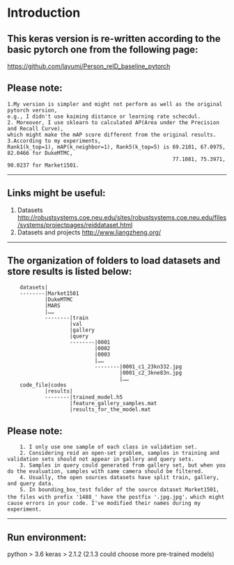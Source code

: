 Introduction
=============

This keras version is re-written according to the basic pytorch one from the following page:
--------------------------------------------------------------------------------------------
https://github.com/layumi/Person_reID_baseline_pytorch

Please note: 
------------
    1.My version is simpler and might not perform as well as the original pytorch version, 
    e.g., I didn't use kaiming distance or learning rate schecdul. 
    2. Moreover, I use sklearn to calculated AP(Area under the Precision and Recall Curve), 
    which might make the mAP score different from the original results.
    3.According to my experiments, 
    Rank1(k_top=1), mAP(k_neighbor=1), Rank5(k_top=5) is 69.2101, 67.0975, 82.0466 for DukeMTMC, 
                                                         77.1081, 75.3971, 90.0237 for Market1501.

---
Links might be useful:
----------------------
1. Datasets
http://robustsystems.coe.neu.edu/sites/robustsystems.coe.neu.edu/files/systems/projectpages/reiddataset.html
2. Datasets and projects
http://www.liangzheng.org/

---
The organization of folders to load datasets and store results is listed below:
-------------------------------------------------------------------------------
    
        datasets|
        --------|Market1501
                |DukeMTMC
                |MARS
                |……
                --------|train
                        |val
                        |gallery
                        |query
                        --------|0001
                                |0002
                                |0003
                                |……
                                --------|0001_c1_23kn332.jpg
                                        |0001_c2_3kne83n.jpg
                                        |……
        code_file|codes
                |results|
                --------|trained_model.h5
                        |feature_gallery_samples.mat
                        |results_for_the_model.mat

Please note: 
-------------
        1. I only use one sample of each class in validation set.
        2. Considering reid an open-set problem, samples in training and validation sets should not appear in gallery and query sets.
        3. Samples in query could generated from gallery set, but when you do the evaluation, samples with same camera should be filtered.
        4. Usually, the open sources datasets have split train, gallery, and query data.
        5. In bounding_box_test folder of the source dataset Market1501, the files with prefix '1488_' have the postfix '.jpg.jpg'，which might cause errors in your code. I've modified their names during my experiment.

---
Run environment:
----------------
python > 3.6
keras > 2.1.2 (2.1.3 could choose more pre-trained models)
